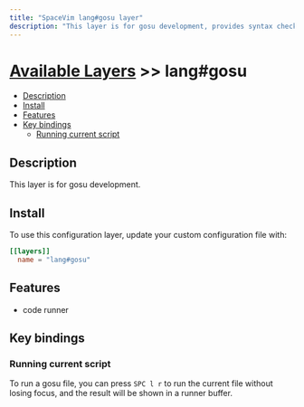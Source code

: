 ```yaml
---
title: "SpaceVim lang#gosu layer"
description: "This layer is for gosu development, provides syntax checking, code runner and repl support for gosu files."
---
```


# [Available Layers](../../) >> lang#gosu

<!-- vim-markdown-toc GFM -->

- [Description](#description)
- [Install](#install)
- [Features](#features)
- [Key bindings](#key-bindings)
  - [Running current script](#running-current-script)

<!-- vim-markdown-toc -->

## Description

This layer is for gosu development.

## Install

To use this configuration layer, update your custom configuration file with:

```toml
[[layers]]
  name = "lang#gosu"
```
## Features

- code runner

## Key bindings

### Running current script

To run a gosu file, you can press `SPC l r` to run the current file without losing focus, and the result will be shown in a runner buffer.

